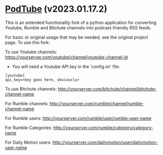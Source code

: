 # [PodTube](https://github.com/aquacash5/PodTube) (v2023.01.17.2)

This is an extended functionality fork of a python application for converting Youtube, Rumble and Bitchute channels into podcast-friendly RSS feeds.

For basic or original usage that may be needed, see the original project page. To use this fork:

To use Youtube channels:
https://yourserver.com/youtube/channel/youtube-channel-id
  - You will need a Youtube API key in the 'config.ini' file:
  ```
  [youtube]
  api_key=<key goes here, obviously>
  ```

To use Bitchute channels:
http://yourserver.com/bitchute/channel/bitchute-channel-name

For Rumble channels:
http://yourserver.com/rumble/channel/rumble-channel-name

For Rumble users:
http://yourserver.com/rumble/user/rumble-user-name

For Rumble Categories:
http://yourserver.com/rumble/category/category-name

For Daily Motion users:
http://yourserver.com/dailymotion/user/dailymotion-user-name
